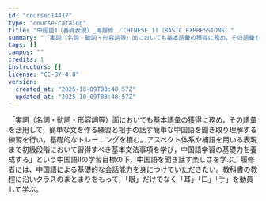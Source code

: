 ```yaml
---
id: "course:14417"
type: "course-catalog"
title: "中国語Ⅱ（基礎表現）_再履修 ／CHINESE II（BASIC EXPRESSIONS）"
summary: "「実詞（名詞・動詞・形容詞等）面においても基本語彙の獲得に務め，その語彙を活用して，簡単な文を作る練習と相手の話す簡単な中国語を聞き取り理解する練習を行い，基礎的なトレーニングを積む。アスペクト体系や補語を用いる表現まで初級段階において習得…"
tags: []
campus: ""
credits: 1
instructors: []
license: "CC-BY-4.0"
version:
  created_at: "2025-10-09T03:48:57Z"
  updated_at: "2025-10-09T03:48:57Z"
---
```

「実詞（名詞・動詞・形容詞等）面においても基本語彙の獲得に務め，その語彙を活用して，簡単な文を作る練習と相手の話す簡単な中国語を聞き取り理解する練習を行い，基礎的なトレーニングを積む。アスペクト体系や補語を用いる表現まで初級段階において習得すべき基本文法事項を学び，中国語学習の基礎力を養成する」という中国語Ⅱの学習目標の下，中国語を聞き話す楽しさを学ぶ。履修者には、中国語による基礎的な会話能力を身につけていただきたい。教科書の教程に沿いクラスのまとまりをもって，「眼」だけでなく「耳」「口」「手」を動員して学ぶ。
